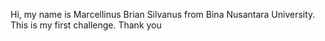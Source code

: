 Hi, my name is Marcellinus Brian Silvanus from Bina Nusantara University. This is my first challenge. Thank you
